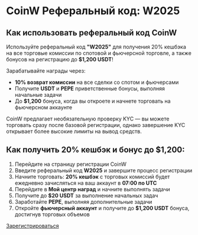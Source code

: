 # CoinW Реферальный код: W2025

## Как использовать реферальный код CoinW

Используйте реферальный код **"W2025"** для получения 20% кешбэка на все торговые комиссии по спотовой и фьючерсной торговле, а также бонусов на регистрацию до **$1,200 USDT**!

Зарабатывайте награды через:

- **10% возврат комиссии** на все сделки со спотом и фьючерсами
- Получите **USDT** и **PEPE** приветственные бонусы, выполняя начальные задачи
- До **$1,200** бонуса, когда вы откроете и начнете торговать на фьючерсном аккаунте

CoinW предлагает необязательную проверку KYC — вы можете торговать сразу после базовой регистрации, однако завершение KYC открывает более высокие лимиты на вывод средств.

## Как получить 20% кешбэк и бонус до $1,200:

1. Перейдите на страницу регистрации CoinW
2. Введите реферальный код **W2025** и завершите процесс регистрации
3. Начните торговать: **20% кешбэк** с торговых комиссий будет ежедневно зачисляться на ваш аккаунт в **07:00 по UTC**
4. Перейдите в **Мой центр наград** и начните выполнять задачи
5. Получите до **$20 USDT** за выполнение начальных задач
6. Заработайте **PEPE**, выполняя дополнительные задачи
7. Откройте **фьючерсный аккаунт** и получите до **$1,200 USDT** бонуса, достигнув торговых объемов

[Зарегистрироваться](https://www.coinw.com/tr_TR/register?r=W2025)
